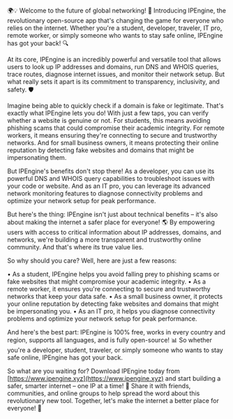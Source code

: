 🌍💡 Welcome to the future of global networking! 🚀 Introducing IPEngine, the revolutionary open-source app that's changing the game for everyone who relies on the internet. Whether you're a student, developer, traveler, IT pro, remote worker, or simply someone who wants to stay safe online, IPEngine has got your back! 🔍

At its core, IPEngine is an incredibly powerful and versatile tool that allows users to look up IP addresses and domains, run DNS and WHOIS queries, trace routes, diagnose internet issues, and monitor their network setup. But what really sets it apart is its commitment to transparency, inclusivity, and safety. 🛡️

Imagine being able to quickly check if a domain is fake or legitimate. That's exactly what IPEngine lets you do! With just a few taps, you can verify whether a website is genuine or not. For students, this means avoiding phishing scams that could compromise their academic integrity. For remote workers, it means ensuring they're connecting to secure and trustworthy networks. And for small business owners, it means protecting their online reputation by detecting fake websites and domains that might be impersonating them.

But IPEngine's benefits don't stop there! As a developer, you can use its powerful DNS and WHOIS query capabilities to troubleshoot issues with your code or website. And as an IT pro, you can leverage its advanced network monitoring features to diagnose connectivity problems and optimize your network setup for peak performance.

But here's the thing: IPEngine isn't just about technical benefits – it's also about making the internet a safer place for everyone! 🌎 By empowering users with access to critical information about IP addresses, domains, and networks, we're building a more transparent and trustworthy online community. And that's where its true value lies.

So why should you care? Well, here are just a few reasons:

• As a student, IPEngine helps you avoid falling prey to phishing scams or fake websites that might compromise your academic integrity.
• As a remote worker, it ensures you're connecting to secure and trustworthy networks that keep your data safe.
• As a small business owner, it protects your online reputation by detecting fake websites and domains that might be impersonating you.
• As an IT pro, it helps you diagnose connectivity problems and optimize your network setup for peak performance.

And here's the best part: IPEngine is 100% free, works in every country and region, supports all languages, and is fully open-source! 📊 So whether you're a developer, student, traveler, or simply someone who wants to stay safe online, IPEngine has got your back.

So what are you waiting for? Download IPEngine today from [https://www.ipengine.xyz](https://www.ipengine.xyz) and start building a safer, smarter internet – one IP at a time! 🚀 Share it with friends, communities, and online groups to help spread the word about this revolutionary new tool. Together, let's make the internet a better place for everyone! 💪
